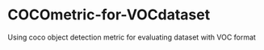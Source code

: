 # COCOmetric-for-VOCdataset
Using coco object detection metric for evaluating dataset with VOC format 

